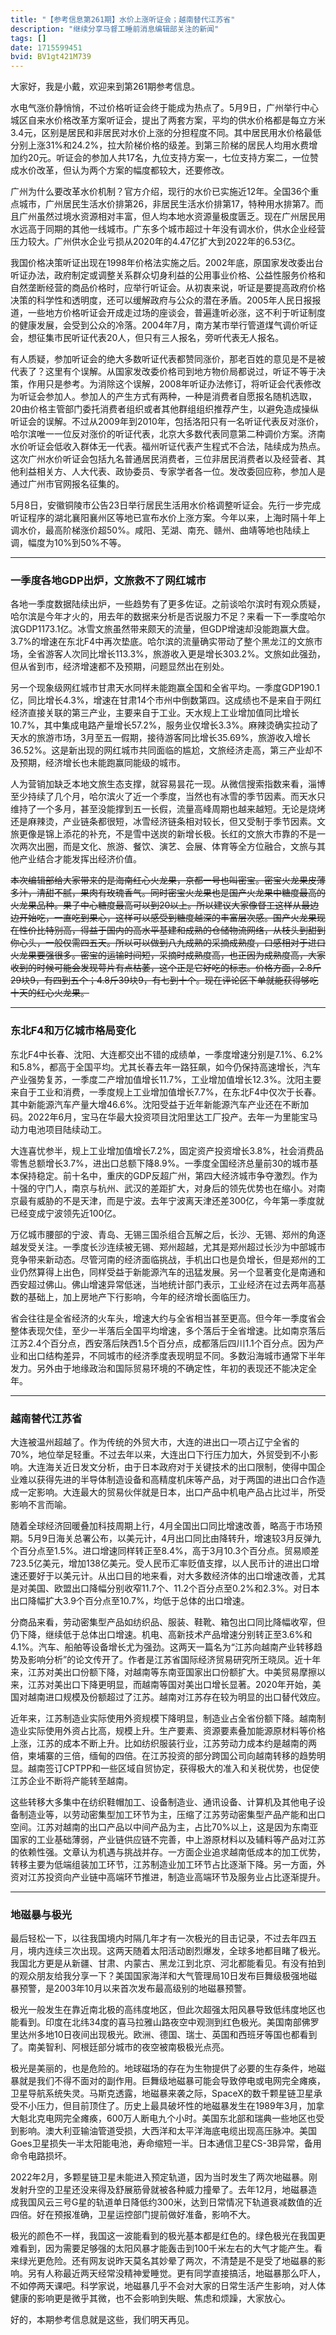 ```yaml
---
title: "【参考信息第261期】水价上涨听证会；越南替代江苏省"
description: "继续分享马督工睡前消息编辑部关注的新闻"
tags: []
date: 1715599451
bvid: BV1gt421M739
---
```

大家好，我是小戴，欢迎来到第261期参考信息。


水电气涨价静悄悄，不过价格听证会终于能成为热点了。5月9日，广州举行中心城区自来水价格改革方案听证会，提出了两套方案，平均的供水价格都是每立方米3.4元，区别是居民和非居民对水价上涨的分担程度不同。其中居民用水价格最低分别上涨31%和24.2%，拉大阶梯价格的级差。到第三阶梯的居民人均用水费增加约20元。听证会的参加人共17名，九位支持方案一，七位支持方案二，一位赞成水价改革，但认为两个方案的幅度都较大，还要修改。


广州为什么要改革水价机制？官方介绍，现行的水价已实施近12年。全国36个重点城市，广州居民生活水价排第26，非居民生活水价排第17，特种用水排第7。而且广州虽然过境水资源相对丰富，但人均本地水资源量极度匮乏。现在广州居民用水远高于同期的其他一线城市。广东多个城市超过十年没有调水价，供水企业经营压力较大。广州供水企业亏损从2020年的4.47亿扩大到2022年的6.53亿。


我国价格决策听证出现在1998年价格法实施之后。2002年底，原国家发改委出台听证办法，政府制定或调整关系群众切身利益的公用事业价格、公益性服务价格和自然垄断经营的商品价格时，应举行听证会。从初衷来说，听证是要提高政府价格决策的科学性和透明度，还可以缓解政府与公众的潜在矛盾。2005年人民日报报道，一些地方价格听证会开成走过场的座谈会，普遍逢听必涨，这不利于听证制度的健康发展，会受到公众的冷落。2004年7月，南方某市举行管道煤气调价听证会，想征集市民听证代表20人，但只有三人报名，旁听代表无人报名。


有人质疑，参加听证会的绝大多数听证代表都赞同涨价，那老百姓的意见是不是被代表了？这里有个误解。从国家发改委价格司到地方物价局都说过，听证不等于决策，作用只是参考。为消除这个误解，2008年听证办法修订，将听证会代表修改为听证会参加人。参加人的产生方式有两种，一种是消费者自愿报名随机选取，20由价格主管部门委托消费者组织或者其他群组组织推荐产生，以避免造成操纵听证会的误解。不过从2009年到2010年，包括洛阳只有一名听证代表反对涨价，哈尔滨唯一一位反对涨价的听证代表，北京大多数代表同意第二种调价方案。济南水价听证会低收入群体无一代表。福州听证代表产生程式不合法，陆续成为热点。这次广州水价听证会包括九名普通居民消费者，三位非居民消费者以及经营者、其他利益相关方、人大代表、政协委员、专家学者各一位。发改委回应称，参加人是通过广州市官网报名征集的。


5月8日，安徽铜陵市公告23日举行居民生活用水价格调整听证会。先行一步完成听证程序的湖北襄阳襄州区等地已宣布水价上涨方案。今年以来，上海时隔十年上调水价，最高阶梯涨价超50%。咸阳、芜湖、南充、赣州、曲靖等地也陆续上调，幅度为10%到50%不等。

---

### 一季度各地GDP出炉，文旅救不了网红城市

各地一季度数据陆续出炉，一些趋势有了更多佐证。之前谈哈尔滨时有观众质疑，哈尔滨是今年才火的，用去年的数据来分析是否说服力不足？来看一下一季度哈尔滨GDP1173.1亿。冰雪文旅虽然带来颇天的流量，但GDP增速却没能跑赢大盘。3.7%的增速在东北F4中再次垫底。哈尔滨的流量确实带动了整个黑龙江的文旅市场，全省游客人次同比增长113.3%，旅游收入更是增长303.2%。文旅如此强劲，但从省到市，经济增速都不及预期，问题显然出在别处。


另一个现象级网红城市甘肃天水同样未能跑赢全国和全省平均。一季度GDP190.1亿，同比增长4.3%，增速在甘肃14个市州中倒数第四。这成绩也不是来自于网红经济直接关联的第三产业，主要来自于工业。天水规上工业增加值同比增长10.7%，其中集成电路产量增长57.2%，服务业仅增长3.3%。麻辣烫确实拉动了天水的旅游市场，3月至五一假期，接待游客同比增长35.69%，旅游收入增长36.52%。这是新出现的网红城市共同面临的尴尬，文旅经济走高，第三产业却不及预期，经济增长也未能跑赢同能级的城市。


人为营销加缺乏本地文旅生态支撑，就容易昙花一现。从微信搜索指数来看，淄博至少持续了几个月，哈尔滨火了近一个季度，当然也有冰雪的季节因素。而天水只维持了一个多月，甚至没能撑到五一长假，流量高峰周期也越来越短。无论是烧烤还是麻辣烫，产业链条都很短，冰雪经济链条相对较长，但又受制于季节因素。文旅更像是锦上添花的补充，不是雪中送炭的新增长极。长红的文旅大市靠的不是一次两次出圈，而是文化、旅游、餐饮、演艺、会展、体育等全方位融合，文旅与其他产业结合才能发挥出经济价值。


<s>本次编辑部给大家带来的是海南红心火龙果，京都一号也叫密宝。密宝火龙果皮薄多汁，清甜不腻，果肉有玫瑰香气。同时密宝火龙果也是国产火龙果中糖度最高的火龙果品种。果子中心糖度最高可以到20以上。所以建议大家像督工这样从最边边开始吃，一直吃到果心，这样可以感受到糖度越深的丰富层次感。国产火龙果现在性价比特别高，得益于国内的高水平基建和成熟的仓储物流网络，从枝头到甜到你心头，一般仅需四五天。所以可以做到八九成熟的采摘成熟度，口感相对于进口火龙果要强很多。密宝的运输时间短，采摘时成熟度高，也正因为成熟度高，大家收到的时候可能会发现萼片有点枯萎，这个正是它好吃的标志。价格方面，2.8斤29块9，有四到五个；4.8斤39块9，有七到十个。现在评论区下单就能获得够吃十天的红心火龙果。</s>

---

### 东北F4和万亿城市格局变化

东北F4中长春、沈阳、大连都交出不错的成绩单，一季度增速分别是7.1%、6.2%和5.8%，都高于全国平均。尤其长春去年一路狂飙，如今仍保持高速增长，汽车产业强势复苏，一季度二产增加值增长11.7%，工业增加值增长12.3%。沈阳主要来自于工业和消费，一季度规上工业增加值增长7.7%，在东北F4中仅次于长春。其中新能源汽车产量大增46.6%。沈阳受益于近年新能源汽车产业还在不断加码。2022年6月，宝马在华最大投资项目沈阳里达工厂投产。去年一为里能宝马动力电池项目陆续动工。


大连喜忧参半，规上工业增加值增长7.2%，固定资产投资增长3.8%，社会消费品零售总额增长3.7%，进出口总额下降8.9%。一季度全国经济总量前30的城市基本保持稳定。前十名中，重庆的GDP反超广州，第四大经济城市争夺激烈。作为十强的守门人，南京与杭州、武汉的差距扩大，对身后的领先优势也在缩小。对南京最有威胁的不是天津，而是宁波。去年宁波离天津还差300亿，今年第一季度就已经变成宁波领先近100亿。


万亿城市腰部的宁波、青岛、无锡三国杀组合瓦解之后，长沙、无锡、郑州的角逐越发受关注。一季度长沙连续被无锡、郑州超越，尤其是郑州超过长沙为中部城市竞争带来新动态。尽管河南的经济面临挑战，手机出口也是负增长，但是郑州的工业仍然算得上出色，同样受益于新能源汽车的迅猛发展。另一个显著变化是南通和西安超过佛山。佛山增速异常低迷，当地统计部门表示，工业经济在过去两年高基数的基础上，加上房地产下行影响，今年的经济增长面临压力。


省会往往是全省经济的火车头，增速大约与全省相当甚至更高。但今年一季度省会整体表现欠佳，至少一半落后全国平均增速，多个落后于全省增速。比如南京落后江苏2.4个百分点，西安落后陕西1.5个百分点，成都落后四川1.1个百分点。因为产业和出口结构差异，不同城市的经济季度表现明显不同。多数沿海城市通常下半年发力。另外由于地缘政治和国际贸易环境的不确定性，年初的表现还不能决定全年。

---

### 越南替代江苏省

大连被温州超越了。作为传统的外贸大市，大连的进出口一项占辽宁全省的70%，地位举足轻重。不过去年以来，大连出口下行压力加大，外贸受到不小影响。大连海关近日发文分析，由于日本政府对于关键技术的出口限制，使得中国企业难以获得先进的半导体制造设备和高精度机床等产品，对于两国的进出口合作造成一定影响。大连最大的贸易伙伴就是日本，出口产品中机电产品占比过半，所受影响不言而喻。


随着全球经济回暖叠加科技周期上行，4月全国出口同比增速改善，略高于市场预期。5月9日海关总署公布，以美元计，4月出口同比由降转升，增速较3月反弹九个百分点至1.5%。进口增速同样转正至8.4%，高于3月10.3个百分点。贸易顺差723.5亿美元，增加138亿美元。受人民币汇率贬值支撑，以人民币计的进出口增速还要好于以美元计。从出口目的地来看，对大多数经济体的出口增速改善，尤其是对美国、欧盟出口降幅分别收窄11.7个、11.2个百分点至0.2%和2.3%。对日本出口降幅扩大3.9个百分点至10.7%，均低于总体的出口增速。


分商品来看，劳动密集型产品如纺织品、服装、鞋靴、箱包出口同比降幅收窄，但仍下降，继续低于总体出口增速。机电、高新技术产品增速分别转正至3.6%和4.1%。汽车、船舶等设备增长尤为强劲。这两天一篇名为“江苏向越南产业转移趋势及影响分析”的论文传开了。作者是江苏省国际经济贸易研究所王晓凤。近十年来，江苏对美出口份额下降，对越南等东南亚国家出口份额扩大。中美贸易摩擦以来，江苏对美出口下降更明显，而越南等国对美出口增长显著。2020年开始，美国对越南进口规模及份额超过了江苏。越南对江苏存在较为明显的出口替代效应。


近年来，江苏制造业实际使用外资规模下降明显，制造业占全省份额下降。越南制造业实际使用外资占比高，规模上升。生产要素、资源要素叠加能源原材料等价格上涨，江苏的成本不断上升。比如纺织服装行业，江苏劳动力成本约是越南的两倍，柬埔寨的三倍，缅甸的四倍。在江苏投资的部分跨国公司向越南转移的趋势明显。越南签订CPTPP和一些区域自贸协定，获得极大的准入和关税优势，也促使江苏企业不断将产能转至越南。


这些转移大多集中在纺织鞋帽加工、设备制造业、通讯设备、计算机及其他电子设备制造业等，以劳动密集型加工环节为主，压缩了江苏劳动密集型产品产能和出口空间。江苏对越南的出口产品以中间产品为主，占比70%以上，这是因为东南亚国家的工业基础薄弱，产业链供应链不完善，中上游原材料以及辅料等产品对江苏的依赖性强。文章认为机遇与挑战并存。一方面企业追求越南低成本的加工优势，转移主要为低端组装加工环节，江苏制造业加工环节占比逐渐下降。另一方面，外资对江苏投资向产业链中高端环节推进，制造业高端环节及服务业占比逐渐提升。

---

### 地磁暴与极光

最后轻松一下，以往我国境内时隔几年才有一次极光的目击记录，不过去年四五月，境内连续三次出现。这两天随着太阳活动剧烈爆发，全球多地都目睹了极光。我国北方更是从新疆、甘肃、内蒙古、黑龙江到北京、河北都能看见。有没有拍到的观众朋友给我分享一下？美国国家海洋和大气管理局10日发布巨舞级极强地磁暴预警，是2003年10月以来首次发布最高级别的地磁暴预警。


极光一般发生在靠近南北极的高纬度地区，但此次超强太阳风暴导致低纬度地区也能看到。印度在北纬34度的喜马拉雅山路夜空中观测到红色极光。美国南部佛罗里达州多地10日夜间出现极光。欧洲、德国、瑞士、英国和西班牙等国也都看到了。南美智利、阿根廷部分城市的夜空被南极极光点亮。


极光是美丽的，也是危险的。地球磁场的存在为生物提供了必要的生存条件，地磁暴就是我们不得不面对的副作用。巨舞级地磁暴可能会导致停电或电网完全瘫痪，卫星导航系统失灵。马斯克透露，地磁暴来袭之际，SpaceX的数千颗星链卫星承受不小压力，但目前顶住了。历史上最具破坏性的地磁暴发生在1989年3月，加拿大魁北克电网完全瘫痪，600万人断电九个小时。美国东北部和瑞典一些地区也受到影响。澳大利亚输油管道受损，大西洋和太平洋海底电缆出现高压脉冲。美国Goes卫星损失一半太阳能电池，寿命缩短一半。日本通信卫星CS-3B异常，备用命令电路损坏。


2022年2月，多颗星链卫星未能进入预定轨道，因为当时发生了两次地磁暴。刚发射升空的卫星还没来得及舒展筋骨就被各种威力撞晕了。去年12月，地磁暴造成我国风云三号G星的轨道单日降低约300米，达到日常情况下轨道衰减数值的近四倍。好在预报准确，卫星运控部门提前做好准备，影响不大。


极光的颜色不一样，我国这一波能看到的极光基本都是红色的。绿色极光在我国更难看到，因为需要足够强的太阳风暴才能轰击到100千米左右的大气才能产生。看来绿光更危险。还有网友说昨天莫名其妙晕了两次，不清楚是不是受了地磁暴的影响。另有人称最近两天经常没精神爱睡觉。更有同学直接搞活，地磁暴那么吓人，不如停两天课吧。科学家说，地磁暴几乎不会对大家的日常生活产生影响，对人体健康的影响更是微乎其微，也不会影响到失眠、焦虑和烦躁，大家放心。


好的，本期参考信息就是这些，我们明天再见。


